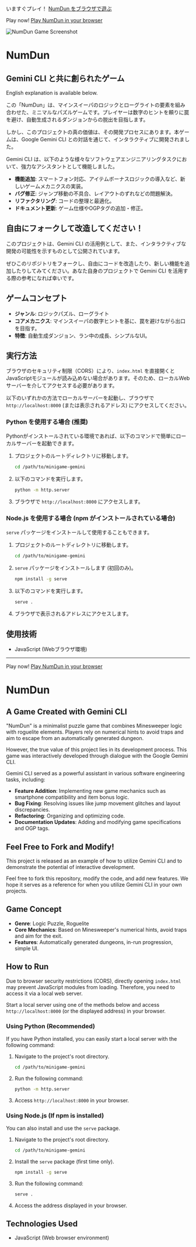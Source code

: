 いますぐプレイ！ [NumDun をブラウザで遊ぶ](https://inajob.github.io/numdun/)

Play now! [Play NumDun in your browser](https://inajob.github.io/numdun/)


![NumDun Game Screenshot](imgs/cover.png)

# NumDun

## Gemini CLI と共に創られたゲーム

English explanation is available below.

この「NumDun」は、マインスイーパのロジックとローグライトの要素を組み合わせた、ミニマルなパズルゲームです。プレイヤーは数字のヒントを頼りに罠を避け、自動生成されるダンジョンからの脱出を目指します。

しかし、このプロジェクトの真の価値は、その開発プロセスにあります。本ゲームは、Google Gemini CLI との対話を通じて、インタラクティブに開発されました。

Gemini CLI は、以下のような様々なソフトウェアエンジニアリングタスクにおいて、強力なアシスタントとして機能しました。

*   **機能追加**: スマートフォン対応、アイテムボーナスロジックの導入など、新しいゲームメカニクスの実装。
*   **バグ修正**: ジャンプ移動の不具合、レイアウトのずれなどの問題解決。
*   **リファクタリング**: コードの整理と最適化。
*   **ドキュメント更新**: ゲーム仕様やOGPタグの追加・修正。

## 自由にフォークして改造してください！

このプロジェクトは、Gemini CLI の活用例として、また、インタラクティブな開発の可能性を示すものとして公開されています。

ぜひこのリポジトリをフォークし、自由にコードを改造したり、新しい機能を追加したりしてみてください。あなた自身のプロジェクトで Gemini CLI を活用する際の参考になれば幸いです。

## ゲームコンセプト

*   **ジャンル**: ロジックパズル、ローグライト
*   **コアメカニクス**: マインスイーパの数字ヒントを基に、罠を避けながら出口を目指す。
*   **特徴**: 自動生成ダンジョン、ラン中の成長、シンプルなUI。

## 実行方法

ブラウザのセキュリティ制限（CORS）により、`index.html` を直接開くとJavaScriptモジュールが読み込めない場合があります。そのため、ローカルWebサーバーを介してアクセスする必要があります。

以下のいずれかの方法でローカルサーバーを起動し、ブラウザで `http://localhost:8000` (または表示されるアドレス) にアクセスしてください。

### Python を使用する場合 (推奨)

Pythonがインストールされている環境であれば、以下のコマンドで簡単にローカルサーバーを起動できます。

1.  プロジェクトのルートディレクトリに移動します。
    ```bash
    cd /path/to/minigame-gemini
    ```
2.  以下のコマンドを実行します。
    ```bash
    python -m http.server
    ```
3.  ブラウザで `http://localhost:8000` にアクセスします。

### Node.js を使用する場合 (npm がインストールされている場合)

`serve` パッケージをインストールして使用することもできます。

1.  プロジェクトのルートディレクトリに移動します。
    ```bash
    cd /path/to/minigame-gemini
    ```
2.  `serve` パッケージをインストールします (初回のみ)。
    ```bash
    npm install -g serve
    ```
3.  以下のコマンドを実行します。
    ```bash
    serve .
    ```
4.  ブラウザで表示されるアドレスにアクセスします。

## 使用技術

*   JavaScript (Webブラウザ環境)

---

Play now! [Play NumDun in your browser](https://inajob.github.io/numdun/)

# NumDun

## A Game Created with Gemini CLI

"NumDun" is a minimalist puzzle game that combines Minesweeper logic with roguelite elements. Players rely on numerical hints to avoid traps and aim to escape from an automatically generated dungeon.

However, the true value of this project lies in its development process. This game was interactively developed through dialogue with the Google Gemini CLI.

Gemini CLI served as a powerful assistant in various software engineering tasks, including:

*   **Feature Addition**: Implementing new game mechanics such as smartphone compatibility and item bonus logic.
*   **Bug Fixing**: Resolving issues like jump movement glitches and layout discrepancies.
*   **Refactoring**: Organizing and optimizing code.
*   **Documentation Updates**: Adding and modifying game specifications and OGP tags.

## Feel Free to Fork and Modify!

This project is released as an example of how to utilize Gemini CLI and to demonstrate the potential of interactive development.

Feel free to fork this repository, modify the code, and add new features. We hope it serves as a reference for when you utilize Gemini CLI in your own projects.

## Game Concept

*   **Genre**: Logic Puzzle, Roguelite
*   **Core Mechanics**: Based on Minesweeper's numerical hints, avoid traps and aim for the exit.
*   **Features**: Automatically generated dungeons, in-run progression, simple UI.

## How to Run

Due to browser security restrictions (CORS), directly opening `index.html` may prevent JavaScript modules from loading. Therefore, you need to access it via a local web server.

Start a local server using one of the methods below and access `http://localhost:8000` (or the displayed address) in your browser.

### Using Python (Recommended)

If you have Python installed, you can easily start a local server with the following command:

1.  Navigate to the project's root directory.
    ```bash
    cd /path/to/minigame-gemini
    ```
2.  Run the following command:
    ```bash
    python -m http.server
    ```
3.  Access `http://localhost:8000` in your browser.

### Using Node.js (If npm is installed)

You can also install and use the `serve` package.

1.  Navigate to the project's root directory.
    ```bash
    cd /path/to/minigame-gemini
    ```
2.  Install the `serve` package (first time only).
    ```bash
    npm install -g serve
    ```
3.  Run the following command:
    ```bash
    serve .
    ```
4.  Access the address displayed in your browser.

## Technologies Used

*   JavaScript (Web browser environment)